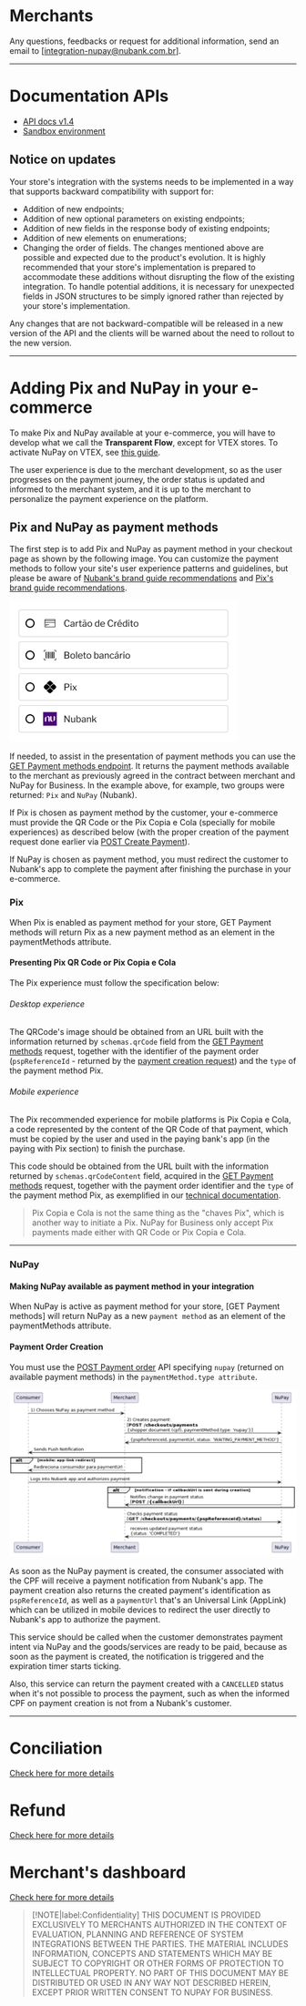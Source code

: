 # Merchants
Any questions, feedbacks or request for additional information, send an email to [integration-nupay@nubank.com.br].
___
# Documentation APIs
- [API docs v1.4]()
- [Sandbox environment]()

## Notice on updates
Your store's integration with the systems needs to be implemented in a way that supports backward compatibility with support for:

- Addition of new endpoints;
- Addition of new optional parameters on existing endpoints;
- Addition of new fields in the response body of existing endpoints;
- Addition of new elements on enumerations;
- Changing the order of fields.
The changes mentioned above are possible and expected due to the product's evolution. It is highly recommended that your store's implementation is prepared to accommodate these additions without disrupting the flow of the existing integration. To handle potential additions, it is necessary for unexpected fields in JSON structures to be simply ignored rather than rejected by your store's implementation.

Any changes that are not backward-compatible will be released in a new version of the API and the clients will be warned about the need to rollout to the new version.
___
# Adding Pix and NuPay in your e-commerce
To make Pix and NuPay available at your e-commerce, you will have to develop what we call the **Transparent Flow**, except for VTEX stores. To activate NuPay on VTEX, see [this guide]().

The user experience is due to the merchant development, so as the user progresses on the payment journey, the order status is updated and informed to the merchant system, and it is up to the merchant to personalize the payment experience on the platform.

## Pix and NuPay as payment methods
The first step is to add Pix and NuPay as payment method in your checkout page as shown by the following image. You can customize the payment methods to follow your site's user experience patterns and guidelines, but please be aware of [Nubank's brand guide recommendations]() and [Pix's brand guide recommendations]().

![alt text](images/checkoutexample.png)

If needed, to assist in the presentation of payment methods you can use the [GET Payment methods endpoint](). It returns the payment methods available to the merchant as previously agreed in the contract between merchant and NuPay for Business. In the example above, for example, two groups were returned: `Pix` and `NuPay` (Nubank).

If Pix is chosen as payment method by the customer, your e-commerce must provide the QR Code or the Pix Copia e Cola (specially for mobile experiences) as described below (with the proper creation of the payment request done earlier via [POST Create Payment]()).

If NuPay is chosen as payment method, you must redirect the customer to Nubank's app to complete the payment after finishing the purchase in your e-commerce.

### Pix
When Pix is enabled as payment method for your store, GET Payment methods will return Pix as a new payment method as an element in the paymentMethods attribute.

#### Presenting Pix QR Code or Pix Copia e Cola
The Pix experience must follow the specification below:

###### Desktop experience
The QRCode's image should be obtained from an URL built with the information returned by `schemas.qrCode` field from the [GET Payment methods]() request, together with the identifier of the payment order (`pspReferenceId` - returned by the [payment creation request]()) and the `type` of the payment method Pix.

###### Mobile experience
The Pix recommended experience for mobile platforms is Pix Copia e Cola, a code represented by the content of the QR Code of that payment, which must be copied by the user and used in the paying bank's app (in the paying with Pix section) to finish the purchase.

This code should be obtained from the URL built with the information returned by `schemas.qrCodeContent` field, acquired in the [GET Payment methods]() request, together with the payment order identifier and the `type` of the payment method Pix, as exemplified in our [technical documentation]().

> Pix Copia e Cola is not the same thing as the "chaves Pix", which is another way to initiate a Pix. NuPay for Business only accept Pix payments made either with QR Code or Pix Copia e Cola.
----
### NuPay
#### Making NuPay available as payment method in your integration
When NuPay is active as payment method for your store, [GET Payment methods] will return NuPay as a new `payment method` as an element of the paymentMethods attribute.

#### Payment Order Creation
You must use the [POST Payment order]() API specifying `nupay` (returned on available payment methods) in the `paymentMethod.type attribute`.

![alt text](images/nupayFlowEn.png)

As soon as the NuPay payment is created, the consumer associated with the CPF will receive a payment notification from Nubank's app. The payment creation also returns the created payment's identification as `pspReferenceId`, as well as a `paymentUrl` that's an Universal Link (AppLink) which can be utilized in mobile devices to redirect the user directly to Nubank's app to authorize the payment.

This service should be called when the customer demonstrates payment intent via NuPay and the goods/services are ready to be paid, because as soon as the payment is created, the notification is triggered and the expiration timer starts ticking.

Also, this service can return the payment created with a `CANCELLED` status when it's not possible to process the payment, such as when the informed CPF on payment creation is not from a Nubank's customer.

---
# Conciliation

[Check here for more details](en/checkout/merchants/conciliation/?id=conciliation)

# Refund

[Check here for more details](en/checkout/merchants/refund/?id=refund)

# Merchant's dashboard

[Check here for more details](en/checkout/merchants/dashboard/?id=merchant-panel)


> [!NOTE|label:Confidentiality]
> THIS DOCUMENT IS PROVIDED EXCLUSIVELY TO MERCHANTS AUTHORIZED IN THE CONTEXT OF EVALUATION, PLANNING AND REFERENCE OF SYSTEM INTEGRATIONS BETWEEN THE PARTIES. THE MATERIAL INCLUDES INFORMATION, CONCEPTS AND STATEMENTS WHICH MAY BE SUBJECT TO COPYRIGHT OR OTHER FORMS OF PROTECTION TO INTELLECTUAL PROPERTY. NO PART OF THIS DOCUMENT MAY BE DISTRIBUTED OR USED IN ANY WAY NOT DESCRIBED HEREIN, EXCEPT PRIOR WRITTEN CONSENT TO NUPAY FOR BUSINESS.

